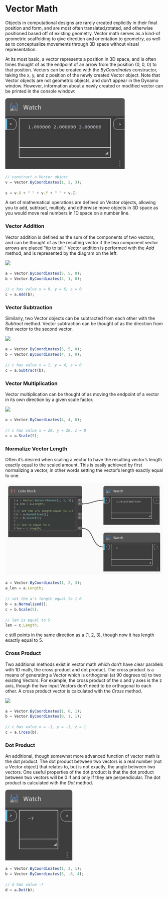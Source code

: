 # Vector Math

Objects in computational designs are rarely created explicitly in their final position and form, and are most often translated,rotated, and otherwise positioned based off of existing geometry. Vector math serves as a kind-of geometric scaffolding to give direction and orientation to geometry, as well as to conceptualize movements through 3D space without visual representation.

At its most basic, a vector represents a position in 3D space, and is often times thought of as the endpoint of an arrow from the position (0, 0, 0) to that position. Vectors can be created with the _ByCoordinates_ constructor, taking the x, y, and z position of the newly created Vector object. Note that Vector objects are not geometric objects, and don’t appear in the Dynamo window. However, information about a newly created or modified vector can be printed in the console window:

![](<../images/8-2/3/vector math 01.jpg>)

```js
// construct a Vector object
v = Vector.ByCoordinates(1, 2, 3);

s = v.X + " " + v.Y + " " + v.Z;
```

A set of mathematical operations are defined on Vector objects, allowing you to add, subtract, multiply, and otherwise move objects in 3D space as you would move real numbers in 1D space on a number line.

### Vector Addition

Vector addition is defined as the sum of the components of two vectors, and can be thought of as the resulting vector if the two component vector arrows are placed “tip to tail.” Vector addition is performed with the _Add_ method, and is represented by the diagram on the left.

![](../images/8-2/3/VectorMath\_02.png)

```js
a = Vector.ByCoordinates(5, 5, 0);
b = Vector.ByCoordinates(4, 1, 0);

// c has value x = 9, y = 6, z = 0
c = a.Add(b);
```

### Vector Subtraction

Similarly, two Vector objects can be subtracted from each other with the _Subtract_ method. Vector subtraction can be thought of as the direction from first vector to the second vector.

![](../images/8-2/3/VectorMath\_03.png)

```js
a = Vector.ByCoordinates(5, 5, 0);
b = Vector.ByCoordinates(4, 1, 0);

// c has value x = 1, y = 4, z = 0
c = a.Subtract(b);
```

### Vector Multiplication

Vector multiplication can be thought of as moving the endpoint of a vector in its own direction by a given scale factor.

![](../images/8-2/3/VectorMath\_04.png)

```js
a = Vector.ByCoordinates(4, 4, 0);

// c has value x = 20, y = 20, z = 0
c = a.Scale(5);
```

### Normalize Vector Length

Often it’s desired when scaling a vector to have the resulting vector’s length exactly equal to the scaled amount. This is easily achieved by first normalizing a vector, in other words setting the vector’s length exactly equal to one.

![](<../images/8-2/3/vector math 05.jpg>)

```js
a = Vector.ByCoordinates(1, 2, 3);
a_len = a.Length;

// set the a's length equal to 1.0
b = a.Normalized();
c = b.Scale(5);

// len is equal to 5
len = c.Length;
```

c still points in the same direction as a (1, 2, 3), though now it has length exactly equal to 5.

### Cross Product

Two additional methods exist in vector math which don’t have clear parallels with 1D math, the cross product and dot product. The cross product is a means of generating a Vector which is orthogonal (at 90 degrees to) to two existing Vectors. For example, the cross product of the x and y axes is the z axis, though the two input Vectors don’t need to be orthogonal to each other. A cross product vector is calculated with the _Cross_ method.

![](../images/8-2/3/VectorMath\_06.png)

```js
a = Vector.ByCoordinates(1, 0, 1);
b = Vector.ByCoordinates(0, 1, 1);

// c has value x = -1, y = -1, z = 1
c = a.Cross(b);
```

### Dot Product

An additional, though somewhat more advanced function of vector math is the dot product. The dot product between two vectors is a real number (not a Vector object) that relates to, but is not exactly, the angle between two vectors. One useful properties of the dot product is that the dot product between two vectors will be 0 if and only if they are perpendicular. The dot product is calculated with the _Dot_ method.

![](<../images/8-2/3/vector math 07.jpg>)

```js
a = Vector.ByCoordinates(1, 2, 1);
b = Vector.ByCoordinates(5, -8, 4);

// d has value -7
d = a.Dot(b);
```

